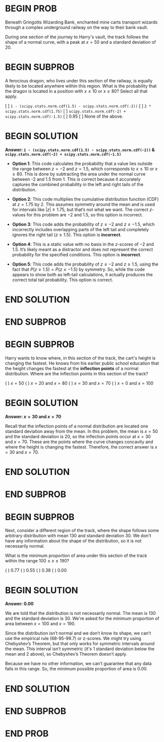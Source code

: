 # BEGIN PROB


Beneath Gringotts Wizarding Bank, enchanted mine carts transport wizards
through a complex underground railway on the way to their bank vault.

During one section of the journey to Harry's vault, the track follows
the shape of a normal curve, with a peak at $x = 50$ and a standard
deviation of $20$.

# BEGIN SUBPROB

A ferocious dragon, who lives under this section of the railway, is
equally likely to be located anywhere within this region. What is the
probability that the dragon is located in a position with $x \leq 10$ or
$x \geq 80$? Select all that apply.

[ ] `1 - (scipy.stats.norm.cdf(1.5) - scipy.stats.norm.cdf(-2))`
[ ] `2 * scipy.stats.norm.cdf(1.75)`
[ ] `scipy.stats.norm.cdf(-2) + scipy.stats.norm.cdf(-1.5)`
[ ] 0.95
[ ] None of the above.

# BEGIN SOLUTION

**Answer: `1 - (scipy.stats.norm.cdf(1.5) - scipy.stats.norm.cdf(-2))` & `scipy.stats.norm.cdf(-2) + scipy.stats.norm.cdf(-1.5)`**

- **Option 1**: This code calculates the probability that a value lies outside the range between $z = -2$ and $z = 1.5$, which corresponds to $x \leq 10$ or $x \geq 80$. This is done by subtracting the area under the normal curve between -2 and 1.5 from 1. This is correct because it accurately captures the combined probability in the left and right tails of the distribution.

- **Option 2**: This code multiplies the cumulative distribution function (CDF) at $z = 1.75$ by 2. This assumes symmetry around the mean and is used for intervals like $|z| \geq 1.75$, but that’s not what we want. The correct $z$-values for this problem are $-2$ and $1.5$, so this option is incorrect.

- **Option 3**: This code adds the probability of $z \leq -2$ and $z \leq -1.5$, which incorrectly includes overlapping parts of the left tail and completely ignores the right tail ($z \geq 1.5$). This option is **incorrect**.

- **Option 4**: This is a static value with no basis in the $z$-scores of $-2$ and $1.5$. It’s likely meant as a distractor and does not represent the correct probability for the specified conditions. This option is **incorrect**.

- **Option 5**: This code adds the probability of $z \leq -2$ and $z \geq 1.5$, using the fact that $P(z \geq 1.5) = P(z \leq -1.5)$ by symmetry. So, while the code appears to show both as left-tail calculations, it actually produces the correct total tail probability. This option is correct.

# END SOLUTION

# END SUBPROB

# BEGIN SUBPROB

Harry wants to know where, in this section of the track, the cart's
height is changing the fastest. He knows from his earlier public school
education that the height changes the fastest at the **inflection
points** of a normal distribution. Where are the inflection points in
this section of the track?

( ) $x = 50$
( ) $x = 20$ and $x = 80$
( ) $x = 30$ and $x = 70$
( ) $x = 0$ and $x = 100$

# BEGIN SOLUTION

**Answer: $x = 30$ and $x = 70$**

Recall that the inflection points of a normal distribution are located one standard deviation away from the mean. In this problem, the mean is $x = 50$ and the standard deviation is $20$, so the inflection points occur at $x = 30$ and $x = 70$. These are the points where the curve changes concavity and where the height is changing the fastest. Therefore, the correct answer is $x = 30$ and $x = 70$.

# END SOLUTION

# END SUBPROB

# BEGIN SUBPROB

Next, consider a different region of the track, where the shape follows
some arbitrary distribution with mean $130$ and standard deviation $30$.
We don't have any information about the shape of the distribution, so it
is not necessarily normal.

What is the minimum proportion of area under this section of the track
within the range $100 \leq x \leq 190$?

( ) 0.77
( ) 0.55
( ) 0.38
( ) 0.00

# BEGIN SOLUTION

**Answer: 0.00**

We are told that the distribution is not necessarily normal. The mean is 130 and the standard deviation is 30. We're asked for the minimum proportion of area between $x = 100$ and $x = 190$.

Since the distribution isn’t normal and we don’t know its shape, we can’t use the empirical rule (68-95-99.7) or z-scores. We might try using Chebyshev’s Theorem, but that only works for symmetric intervals around the mean. This interval isn’t symmetric (it's 1 standard deviation below the mean and 2 above), so Chebyshev’s Theorem doesn’t apply.

Because we have no other information, we can’t guarantee that any data falls in this range. So, the minimum possible proportion of area is 0.00.

# END SOLUTION

# END SUBPROB

# END PROB